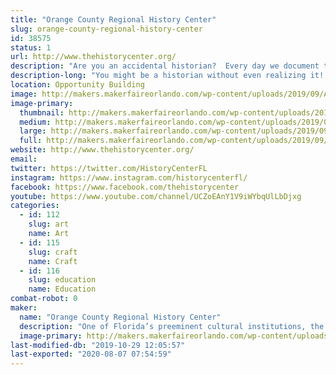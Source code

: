 ```yaml
---
title: "Orange County Regional History Center"
slug: orange-county-regional-history-center
id: 38575
status: 1
url: http://www.thehistorycenter.org/
description: "Are you an accidental historian?  Every day we document the world around us in so many ways, preserving intimate depictions of our lives that future historians may use to understand our world. Learn about how we all preserve history without even realizing it and complete a fun make and take project inspired by our newest exhibit, The Accidental Historian!"
description-long: "You might be a historian without even realizing it! That’s certainly true of many bloggers, urban sketchers, photographers, and more. Learn about the History Center's newest limited run exhibit, The Accidental Historian, which explores how individuals who are absorbed in documenting the world of today accidentally become some of Central Florida’s finest historians for the future. Our booth will also feature a fun make and take activity inspired by our Accidental Historian exhibit!"
location: Opportunity Building
image: http://makers.makerfaireorlando.com/wp-content/uploads/2019/09/AccidentalHistorianwtitle-1024x991.jpg
image-primary:
  thumbnail: http://makers.makerfaireorlando.com/wp-content/uploads/2019/09/AccidentalHistorianwtitle-150x150.jpg
  medium: http://makers.makerfaireorlando.com/wp-content/uploads/2019/09/AccidentalHistorianwtitle-300x290.jpg
  large: http://makers.makerfaireorlando.com/wp-content/uploads/2019/09/AccidentalHistorianwtitle-1024x991.jpg
  full: http://makers.makerfaireorlando.com/wp-content/uploads/2019/09/AccidentalHistorianwtitle.jpg
website: http://www.thehistorycenter.org/
email: 
twitter: https://twitter.com/HistoryCenterFL
instagram: https://www.instagram.com/historycenterfl/
facebook: https://www.facebook.com/thehistorycenter
youtube: https://www.youtube.com/channel/UCZoEAnY1V9iWYbqUlLbDjxg
categories:
  - id: 112
    slug: art
    name: Art
  - id: 115
    slug: craft
    name: Craft
  - id: 116
    slug: education
    name: Education
combat-robot: 0
maker:
  name: "Orange County Regional History Center"
  description: "One of Florida’s preeminent cultural institutions, the Orange County Regional History Center advances its mission to honor the past, explore the present, and shape the future through permanent and traveling exhibits, wide-ranging programs, and limited-run exhibitions from other prestigious institutions. With deep roots in Orange County, the History Center opened in 2000 and is operated by Orange County and the nonprofit Historical Society of Central Florida, Inc."
  image-primary: http://makers.makerfaireorlando.com/wp-content/uploads/2019/09/OCRHC-Stacked-LogoDowntown-Orlando_CMYK.png
last-modified-db: "2019-10-29 12:05:57"
last-exported: "2020-08-07 07:54:59"
---
```


